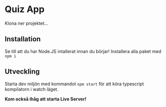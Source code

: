 # Quiz App

Klona ner projektet...

## Installation

Se till att du har Node.JS intallerat innan du börjar!
Installera alla paket med `npm i`

## Utveckling

Starta dev miljön med kommandot `npm start` för att köra typescript kompilatorn i watch läget.

**Kom också ihåg att starta Live Server!**
